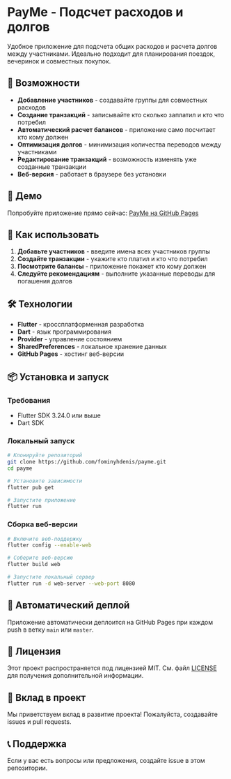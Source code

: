 # PayMe - Подсчет расходов и долгов

Удобное приложение для подсчета общих расходов и расчета долгов между участниками. Идеально подходит для планирования поездок, вечеринок и совместных покупок.

## 🌟 Возможности

- **Добавление участников** - создавайте группы для совместных расходов
- **Создание транзакций** - записывайте кто сколько заплатил и кто что потребил
- **Автоматический расчет балансов** - приложение само посчитает кто кому должен
- **Оптимизация долгов** - минимизация количества переводов между участниками
- **Редактирование транзакций** - возможность изменять уже созданные транзакции
- **Веб-версия** - работает в браузере без установки

## 🚀 Демо

Попробуйте приложение прямо сейчас: [PayMe на GitHub Pages](https://fominyhdenis.github.io/payme/)

## 📱 Как использовать

1. **Добавьте участников** - введите имена всех участников группы
2. **Создайте транзакции** - укажите кто платил и кто что потребил
3. **Посмотрите балансы** - приложение покажет кто кому должен
4. **Следуйте рекомендациям** - выполните указанные переводы для погашения долгов

## 🛠 Технологии

- **Flutter** - кроссплатформенная разработка
- **Dart** - язык программирования
- **Provider** - управление состоянием
- **SharedPreferences** - локальное хранение данных
- **GitHub Pages** - хостинг веб-версии

## 📦 Установка и запуск

### Требования
- Flutter SDK 3.24.0 или выше
- Dart SDK

### Локальный запуск
```bash
# Клонируйте репозиторий
git clone https://github.com/fominyhdenis/payme.git
cd payme

# Установите зависимости
flutter pub get

# Запустите приложение
flutter run
```

### Сборка веб-версии
```bash
# Включите веб-поддержку
flutter config --enable-web

# Соберите веб-версию
flutter build web

# Запустите локальный сервер
flutter run -d web-server --web-port 8080
```

## 🔄 Автоматический деплой

Приложение автоматически деплоится на GitHub Pages при каждом push в ветку `main` или `master`.

## 📄 Лицензия

Этот проект распространяется под лицензией MIT. См. файл [LICENSE](LICENSE) для получения дополнительной информации.

## 🤝 Вклад в проект

Мы приветствуем вклад в развитие проекта! Пожалуйста, создавайте issues и pull requests.

## 📞 Поддержка

Если у вас есть вопросы или предложения, создайте issue в этом репозитории.
